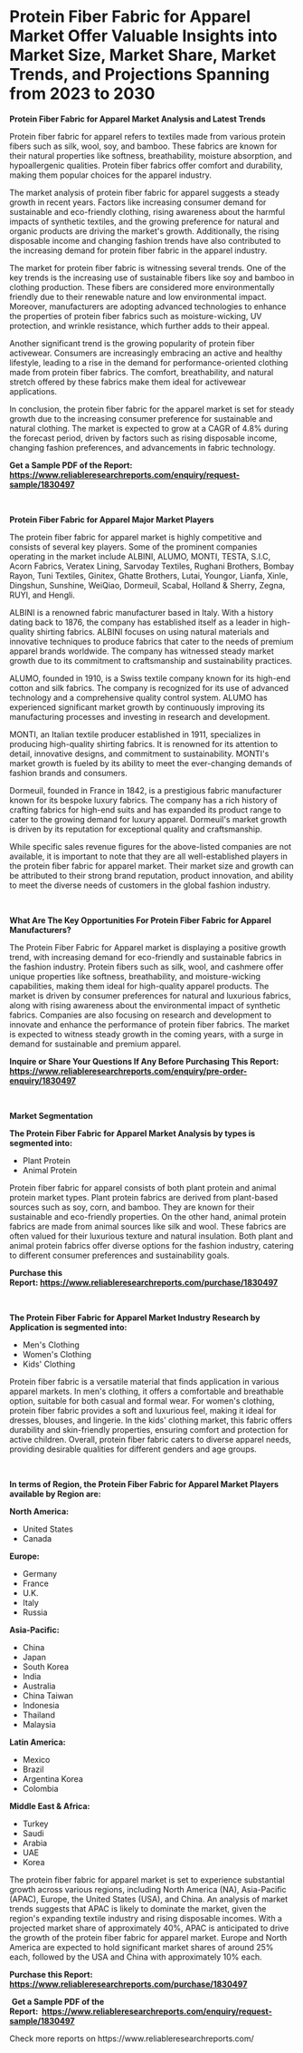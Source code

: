 <p><h1>Protein Fiber Fabric for Apparel Market Offer Valuable Insights into Market Size, Market Share, Market Trends, and Projections Spanning from 2023 to 2030</h1></p><p><strong>Protein Fiber Fabric for Apparel Market Analysis and Latest Trends</strong></p>
<p><p>Protein fiber fabric for apparel refers to textiles made from various protein fibers such as silk, wool, soy, and bamboo. These fabrics are known for their natural properties like softness, breathability, moisture absorption, and hypoallergenic qualities. Protein fiber fabrics offer comfort and durability, making them popular choices for the apparel industry.</p><p>The market analysis of protein fiber fabric for apparel suggests a steady growth in recent years. Factors like increasing consumer demand for sustainable and eco-friendly clothing, rising awareness about the harmful impacts of synthetic textiles, and the growing preference for natural and organic products are driving the market's growth. Additionally, the rising disposable income and changing fashion trends have also contributed to the increasing demand for protein fiber fabric in the apparel industry.</p><p>The market for protein fiber fabric is witnessing several trends. One of the key trends is the increasing use of sustainable fibers like soy and bamboo in clothing production. These fibers are considered more environmentally friendly due to their renewable nature and low environmental impact. Moreover, manufacturers are adopting advanced technologies to enhance the properties of protein fiber fabrics such as moisture-wicking, UV protection, and wrinkle resistance, which further adds to their appeal.</p><p>Another significant trend is the growing popularity of protein fiber activewear. Consumers are increasingly embracing an active and healthy lifestyle, leading to a rise in the demand for performance-oriented clothing made from protein fiber fabrics. The comfort, breathability, and natural stretch offered by these fabrics make them ideal for activewear applications.</p><p>In conclusion, the protein fiber fabric for the apparel market is set for steady growth due to the increasing consumer preference for sustainable and natural clothing. The market is expected to grow at a CAGR of 4.8% during the forecast period, driven by factors such as rising disposable income, changing fashion preferences, and advancements in fabric technology.</p></p>
<p><strong>Get a Sample PDF of the Report:&nbsp; <a href="https://www.reliableresearchreports.com/enquiry/request-sample/1830497">https://www.reliableresearchreports.com/enquiry/request-sample/1830497</a></strong></p>
<p>&nbsp;</p>
<p><strong>Protein Fiber Fabric for Apparel Major Market Players</strong></p>
<p><p>The protein fiber fabric for apparel market is highly competitive and consists of several key players. Some of the prominent companies operating in the market include ALBINI, ALUMO, MONTI, TESTA, S.I.C, Acorn Fabrics, Veratex Lining, Sarvoday Textiles, Rughani Brothers, Bombay Rayon, Tuni Textiles, Ginitex, Ghatte Brothers, Lutai, Youngor, Lianfa, Xinle, Dingshun, Sunshine, WeiQiao, Dormeuil, Scabal, Holland & Sherry, Zegna, RUYI, and Hengli.</p><p>ALBINI is a renowned fabric manufacturer based in Italy. With a history dating back to 1876, the company has established itself as a leader in high-quality shirting fabrics. ALBINI focuses on using natural materials and innovative techniques to produce fabrics that cater to the needs of premium apparel brands worldwide. The company has witnessed steady market growth due to its commitment to craftsmanship and sustainability practices.</p><p>ALUMO, founded in 1910, is a Swiss textile company known for its high-end cotton and silk fabrics. The company is recognized for its use of advanced technology and a comprehensive quality control system. ALUMO has experienced significant market growth by continuously improving its manufacturing processes and investing in research and development.</p><p>MONTI, an Italian textile producer established in 1911, specializes in producing high-quality shirting fabrics. It is renowned for its attention to detail, innovative designs, and commitment to sustainability. MONTI's market growth is fueled by its ability to meet the ever-changing demands of fashion brands and consumers.</p><p>Dormeuil, founded in France in 1842, is a prestigious fabric manufacturer known for its bespoke luxury fabrics. The company has a rich history of crafting fabrics for high-end suits and has expanded its product range to cater to the growing demand for luxury apparel. Dormeuil's market growth is driven by its reputation for exceptional quality and craftsmanship.</p><p>While specific sales revenue figures for the above-listed companies are not available, it is important to note that they are all well-established players in the protein fiber fabric for apparel market. Their market size and growth can be attributed to their strong brand reputation, product innovation, and ability to meet the diverse needs of customers in the global fashion industry.</p></p>
<p>&nbsp;</p>
<p><strong>What Are The Key Opportunities For Protein Fiber Fabric for Apparel Manufacturers?</strong></p>
<p><p>The Protein Fiber Fabric for Apparel market is displaying a positive growth trend, with increasing demand for eco-friendly and sustainable fabrics in the fashion industry. Protein fibers such as silk, wool, and cashmere offer unique properties like softness, breathability, and moisture-wicking capabilities, making them ideal for high-quality apparel products. The market is driven by consumer preferences for natural and luxurious fabrics, along with rising awareness about the environmental impact of synthetic fabrics. Companies are also focusing on research and development to innovate and enhance the performance of protein fiber fabrics. The market is expected to witness steady growth in the coming years, with a surge in demand for sustainable and premium apparel.</p></p>
<p><strong>Inquire or Share Your Questions If Any Before Purchasing This Report: <a href="https://www.reliableresearchreports.com/enquiry/pre-order-enquiry/1830497">https://www.reliableresearchreports.com/enquiry/pre-order-enquiry/1830497</a></strong></p>
<p>&nbsp;</p>
<p><strong>Market Segmentation</strong></p>
<p><strong>The Protein Fiber Fabric for Apparel Market Analysis by types is segmented into:</strong></p>
<p><ul><li>Plant Protein</li><li>Animal Protein</li></ul></p>
<p><p>Protein fiber fabric for apparel consists of both plant protein and animal protein market types. Plant protein fabrics are derived from plant-based sources such as soy, corn, and bamboo. They are known for their sustainable and eco-friendly properties. On the other hand, animal protein fabrics are made from animal sources like silk and wool. These fabrics are often valued for their luxurious texture and natural insulation. Both plant and animal protein fabrics offer diverse options for the fashion industry, catering to different consumer preferences and sustainability goals.</p></p>
<p><strong>Purchase this Report:&nbsp;<a href="https://www.reliableresearchreports.com/purchase/1830497">https://www.reliableresearchreports.com/purchase/1830497</a></strong></p>
<p>&nbsp;</p>
<p><strong>The Protein Fiber Fabric for Apparel Market Industry Research by Application is segmented into:</strong></p>
<p><ul><li>Men's Clothing</li><li>Women's Clothing</li><li>Kids' Clothing</li></ul></p>
<p><p>Protein fiber fabric is a versatile material that finds application in various apparel markets. In men's clothing, it offers a comfortable and breathable option, suitable for both casual and formal wear. For women's clothing, protein fiber fabric provides a soft and luxurious feel, making it ideal for dresses, blouses, and lingerie. In the kids' clothing market, this fabric offers durability and skin-friendly properties, ensuring comfort and protection for active children. Overall, protein fiber fabric caters to diverse apparel needs, providing desirable qualities for different genders and age groups.</p></p>
<p>&nbsp;</p>
<p><strong>In terms of Region, the Protein Fiber Fabric for Apparel Market Players available by Region are:</strong></p>
<p>
    <p> <strong> North America: </strong>
        <ul>
            <li>United States</li>
            <li>Canada</li>
        </ul>
        </p> 
    <p> <strong> Europe: </strong>
        <ul>
            <li>Germany</li>
            <li>France</li>
            <li>U.K.</li>
            <li>Italy</li>
            <li>Russia</li>
        </ul>
        </p> 
    <p> <strong> Asia-Pacific: </strong>
        <ul>
            <li>China</li>
            <li>Japan</li>
            <li>South Korea</li>
            <li>India</li>
            <li>Australia</li>
            <li>China Taiwan</li>
            <li>Indonesia</li>
            <li>Thailand</li>
            <li>Malaysia</li>
        </ul>
        </p> 
    <p> <strong> Latin America: </strong>
        <ul>
            <li>Mexico</li>
            <li>Brazil</li>
            <li>Argentina Korea</li>
            <li>Colombia</li>
        </ul>
        </p> 
    <p> <strong> Middle East & Africa: </strong>
        <ul>
            <li>Turkey</li>
            <li>Saudi</li>
            <li>Arabia</li>
            <li>UAE</li>
            <li>Korea</li>
        </ul>
    </p>
    </p>
<p><p>The protein fiber fabric for apparel market is set to experience substantial growth across various regions, including North America (NA), Asia-Pacific (APAC), Europe, the United States (USA), and China. An analysis of market trends suggests that APAC is likely to dominate the market, given the region's expanding textile industry and rising disposable incomes. With a projected market share of approximately 40%, APAC is anticipated to drive the growth of the protein fiber fabric for apparel market. Europe and North America are expected to hold significant market shares of around 25% each, followed by the USA and China with approximately 10% each.</p></p>
<p><strong>Purchase this Report: <a href="https://www.reliableresearchreports.com/purchase/1830497">https://www.reliableresearchreports.com/purchase/1830497</a></strong></p>
<p>&nbsp;<strong>Get a Sample PDF of the Report:&nbsp;&nbsp;<a href="https://www.reliableresearchreports.com/enquiry/request-sample/1830497">https://www.reliableresearchreports.com/enquiry/request-sample/1830497</a></strong></p>
<p><strong></strong></p>
<p>Check more reports on https://www.reliableresearchreports.com/</p>
